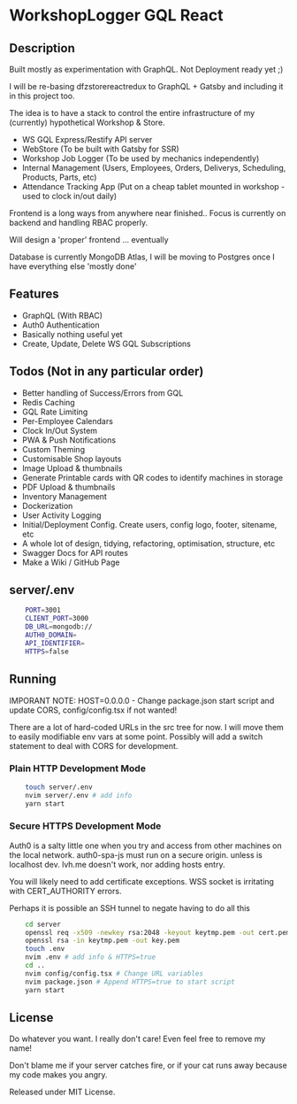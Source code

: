 # WorkshopLogger GQL React

## Description

Built mostly as experimentation with GraphQL. Not Deployment ready yet ;)

I will be re-basing dfzstorereactredux to GraphQL + Gatsby and including it in this project too.

The idea is to have a stack to control the entire infrastructure of my (currently) hypothetical Workshop & Store.

- WS GQL Express/Restify API server
- WebStore (To be built with Gatsby for SSR)
- Workshop Job Logger (To be used by mechanics independently)
- Internal Management (Users, Employees, Orders, Deliverys, Scheduling, Products, Parts, etc)
- Attendance Tracking App (Put on a cheap tablet mounted in workshop - used to clock in/out daily)

Frontend is a long ways from anywhere near finished.. Focus is currently on backend and handling RBAC properly.

Will design a 'proper' frontend ... eventually

Database is currently MongoDB Atlas, I will be moving to Postgres once I have everything else 'mostly done'

## Features

- GraphQL (With RBAC)
- Auth0 Authentication
- Basically nothing useful yet
- Create, Update, Delete WS GQL Subscriptions

## Todos (Not in any particular order)

- Better handling of Success/Errors from GQL
- Redis Caching
- GQL Rate Limiting
- Per-Employee Calendars
- Clock In/Out System
- PWA & Push Notifications
- Custom Theming
- Customisable Shop layouts
- Image Upload & thumbnails
- Generate Printable cards with QR codes to identify machines in storage
- PDF Upload & thumbnails
- Inventory Management
- Dockerization
- User Activity Logging
- Initial/Deployment Config. Create users, config logo, footer, sitename, etc
- A whole lot of design, tidying, refactoring, optimisation, structure, etc
- Swagger Docs for API routes
- Make a Wiki / GitHub Page

## server/.env

```bash
    PORT=3001
    CLIENT_PORT=3000
    DB_URL=mongodb://
    AUTH0_DOMAIN=
    API_IDENTIFIER=
    HTTPS=false
```

## Running

IMPORANT NOTE: HOST=0.0.0.0 - Change package.json start script and update CORS, config/config.tsx if not wanted!

There are a lot of hard-coded URLs in the src tree for now. I will move them to easily modifiable env vars at some point. Possibly will add a switch statement to deal with CORS for development.

### Plain HTTP Development Mode

```bash
    touch server/.env
    nvim server/.env # add info
    yarn start
```

### Secure HTTPS Development Mode

Auth0 is a salty little one when you try and access from other machines on the local network. auth0-spa-js must run on a secure origin. unless is localhost dev. lvh.me doesn't work, nor adding hosts entry.

You will likely need to add certificate exceptions. WSS socket is irritating with CERT_AUTHORITY errors.

Perhaps it is possible an SSH tunnel to negate having to do all this

```bash
    cd server
    openssl req -x509 -newkey rsa:2048 -keyout keytmp.pem -out cert.pem -days 365
    openssl rsa -in keytmp.pem -out key.pem
    touch .env
    nvim .env # add info & HTTPS=true
    cd ..
    nvim config/config.tsx # Change URL variables
    nvim package.json # Append HTTPS=true to start script
    yarn start
```

## License

Do whatever you want. I really don't care! Even feel free to remove my name!

Don't blame me if your server catches fire, or if your cat runs away because my code makes you angry.

Released under MIT License.
